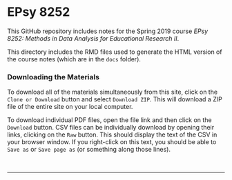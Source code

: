 EPsy 8252
=========

This GitHub repository includes notes for the Spring 2019 course _EPsy 8252: Methods in Data Analysis for Educational Research II_.

This directory includes the RMD files used to generate the HTML version of the course notes (which are in the `docs` folder).



### Downloading the Materials

To download all of the materials simultaneously from this site, click on the `Clone or Download` button and select `Download ZIP`. This will download a ZIP file of the entire site on your local computer. 

To download individual PDF files, open the file link and then click on the `Download` button. CSV files can be individually download by opening their links, clicking on the `Raw` button. This should display the text of the CSV in your browser window. If you right-click on this text, you should be able to `Save as` or `Save page as` (or something along those lines). 

<br />

---

